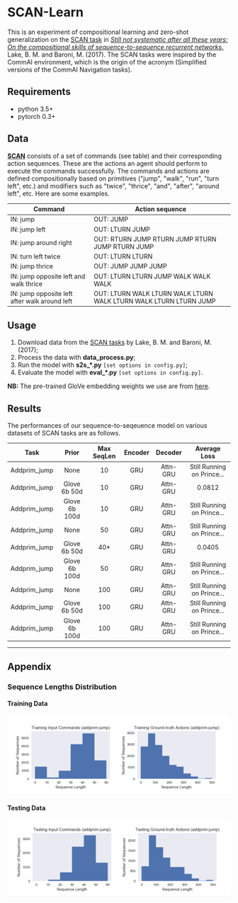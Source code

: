 # SCAN-Learn
This is an experiment of compositional learning and zero-shot generalization on the [SCAN task](https://github.com/brendenlake/SCAN) in [*Still not systematic after all these years: On the compositional skills of sequence-to-sequence recurrent networks*.](https://arxiv.org/abs/1711.00350) Lake, B. M. and Baroni, M. (2017). The SCAN tasks were inspired by the CommAI environment, which is the origin of the acronym (Simplified versions of the CommAI Navigation tasks).  

## Requirements
- python 3.5+
- pytorch 0.3+

## Data
[**SCAN**](https://github.com/brendenlake/SCAN) consists of a set of commands (see table) and their corresponding action sequences. These are the actions an agent should perform to execute the commands successfully. The commands and actions are defined compositionally based on primitives ("jump", "walk", "run", "turn left", etc.) and modifiers such as "twice", "thrice", "and", "after", "around left", etc. Here are some examples.

|Command | Action sequence |
| --- | --- |
| IN: jump                |                       OUT: JUMP |
| IN: jump left            |                       OUT:  LTURN JUMP |
| IN: jump around right       |                   OUT: RTURN JUMP RTURN JUMP RTURN JUMP RTURN JUMP |
| IN: turn left twice          |                  OUT: LTURN LTURN |
| IN: jump thrice               |                 OUT: JUMP JUMP JUMP |
| IN: jump opposite left and walk thrice   |      OUT: LTURN LTURN JUMP WALK WALK WALK |
| IN: jump opposite left after walk around left | OUT: LTURN WALK LTURN WALK LTURN WALK LTURN WALK LTURN LTURN JUMP |

## Usage
1. Download data from the [SCAN tasks](https://github.com/brendenlake/SCAN) by Lake, B. M. and Baroni, M. (2017);
2. Process the data with **data_process.py**;
3. Run the model with **s2s_\*.py** `[set options in config.py]`;
4. Evaluate the model with **eval_\*.py** `[set options in config.py]`.  

**NB:** The pre-trained GloVe embedding weights we use are from [here](https://nlp.stanford.edu/projects/glove/).

## Results
The performances of our sequence-to-seqeuence model on various datasets of SCAN tasks are as follows.

| Task | Prior | Max SeqLen | Encoder | Decoder | Average Loss |
|:--------:|:---------:|:---------:|:----------:|:----------:|:----------:|
|Addprim_jump | None | 10 | GRU | Attn-GRU | Still Running on Prince... |
|Addprim_jump | Glove 6b 50d  | 10 | GRU | Attn-GRU | 0.0812 |
|Addprim_jump | Glove 6b 100d  | 10 | GRU | Attn-GRU | Still Running on Prince... |
|Addprim_jump | None | 50 | GRU | Attn-GRU | Still Running on Prince... |
|Addprim_jump | Glove 6b 50d | 40* | GRU | Attn-GRU | 0.0405 |
|Addprim_jump | Glove 6b 100d  | 50 | GRU | Attn-GRU | Still Running on Prince... |
|Addprim_jump | None | 100 | GRU | Attn-GRU | Still Running on Prince... |
|Addprim_jump | Glove 6b 50d | 100 | GRU | Attn-GRU | Still Running on Prince... |
|Addprim_jump | Glove 6b 100d  | 100 | GRU | Attn-GRU | Still Running on Prince... |

<!-- |Simple Split | None | 10 | GRU | Attn-GRU | 0.0002 |
|Simple Split | None | 50 | GRU | Attn-GRU | Still Running on Prince... |
|Simple Split | None | 100 | GRU | Attn-GRU | 6.9351 |
|Simple Split | Glove 6b 50d | 50 | GRU | Attn-GRU | 0.0921 |
|---|---|---|---|---|--- | -->

---
## Appendix

### Sequence Lengths Distribution
#### Training Data
![hist_jump_trn](plots/hist_jump_trn.png)
#### Testing Data
![hist_jump_tst](plots/hist_jump_tst.png)
